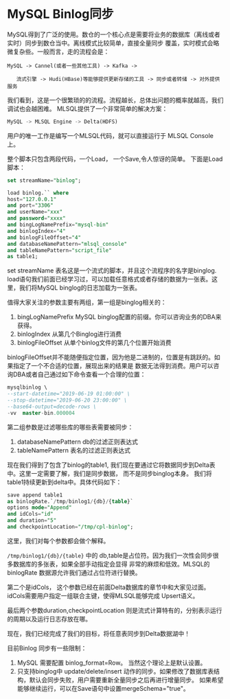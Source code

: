 # MySQL Binlog同步

MySQL得到了广泛的使用。数仓的一个核心点是需要将业务的数据库（离线或者实时）同步到数仓当中。离线模式比较简单，直接全量同步
覆盖，实时模式会略微复杂些。一般而言，走的流程会是：

```
MySQL -> Cannel(或者一些其他工具) -> Kafka -> 

   流式引擎 -> Hudi(HBase)等能够提供更新存储的工具 -> 同步或者转储 -> 对外提供服务  
```

我们看到，这是一个很繁琐的的流程。流程越长，总体出问题的概率就越高，我们调试也会越困难。 MLSQL提供了一个非常简单的解决方案：

```sql
MySQL -> MLSQL Engine -> Delta(HDFS)
```

用户的唯一工作是编写一个MLSQL代码，就可以直接运行于 MLSQL Console上。


整个脚本只包含两段代码，一个Load， 一个Save,令人惊讶的简单。
下面是Load脚本：

```sql
set streamName="binlog";

load binlog.`` where 
host="127.0.0.1"
and port="3306"
and userName="xxx"
and password="xxxx"
and bingLogNamePrefix="mysql-bin"
and binlogIndex="4"
and binlogFileOffset="4"
and databaseNamePattern="mlsql_console"
and tableNamePattern="script_file"
as table1;
```

set streamName 表名这是一个流式的脚本，并且这个流程序的名字是binglog. 
load语句我们前面已经学习过，可以加载任意格式或者存储的数据为一张表。这里，我们将MySQL binglog的日志加载为一张表。

值得大家关注的参数主要有两组，第一组是binglog相关的：

1. bingLogNamePrefix MySQL binglog配置的前缀。你可以咨询业务的DBA来获得。
2. binlogIndex 从第几个Binglog进行消费
3. binlogFileOffset 从单个binlog文件的第几个位置开始消费


binlogFileOffset并不能随便指定位置，因为他是二进制的，位置是有跳跃的。如果指定了一个不合适的位置，展现出来的结果是
数据无法得到消费。用户可以咨询DBA或者自己通过如下命令查看一个合理的位置：

```sql
mysqlbinlog \ 
--start-datetime="2019-06-19 01:00:00" \ 
--stop-datetime="2019-06-20 23:00:00" \ 
--base64-output=decode-rows \
-vv  master-bin.000004
```

第二组参数是过滤哪些库的哪些表需要被同步：

1. databaseNamePattern  db的过滤正则表达式
2. tableNamePattern     表名的过滤正则表达式


现在我们得到了包含了binlog的table1,  我们现在要通过它将数据同步到Delta表中。这里一定需要了解，我们是同步数据，
而不是同步binglog本身。 我们将table1持续更新到delta中。具体代码如下：


```sql
save append table1  
as binlogRate.`/tmp/binlog1/{db}/{table}` 
options mode="Append"
and idCols="id"
and duration="5"
and checkpointLocation="/tmp/cpl-binlog";
```

这里，我们对每个参数都会做个解释。

`/tmp/binlog1/{db}/{table}` 中的 db,table是占位符。因为我们一次性会同步很多数据库的多张表，如果全部手动指定会显得
非常的麻烦和低效。MLSQL的 binlogRate 数据源允许我们通过占位符进行替换。

第二个是idCols， 这个参数已经在前面Delta数据库的章节中和大家见过面。idCols需要用户指定一组联合主键，使得MLSQL能够完成
Upsert语义。 

最后两个参数duration,checkpointLocation 则是流式计算特有的，分别表示运行的周期以及运行日志存放在哪。

现在，我们已经完成了我们的目标，将任意表同步到Delta数据湖中！

目前Binlog 同步有一些限制：

1. MySQL 需要配置 binlog_format=Row。 当然这个理论上是默认设置。
2. 只支持binglog中 update/delete/insert 动作的同步。如果修改了数据库表结构，默认会同步失败，用户需要重新全量同步之后再进行增量同步。
如果希望能够继续运行，可以在Save语句中设置mergeSchema="true"。